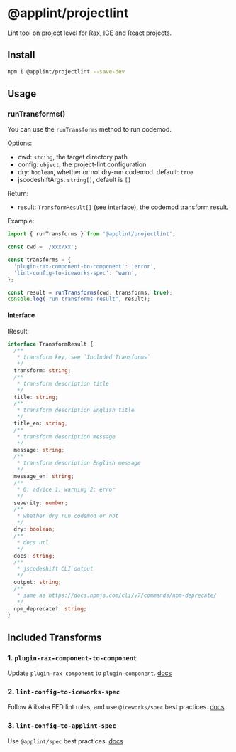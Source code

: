 # @applint/projectlint

Lint tool on project level for [Rax](https://rax.js.org/), [ICE](https://ice.work/) and React projects.

## Install

```bash
npm i @applint/projectlint --save-dev
```

## Usage

### runTransforms()

You can use the `runTransforms` method to run codemod.

Options:

- cwd: `string`, the target directory path
- config: `object`, the project-lint configuration
- dry: `boolean`, whether or not dry-run codemod. default: `true`
- jscodeshiftArgs: `string[]`, default is `[]`

Return:

- result: `TransformResult[]` (see interface), the codemod transform result.

Example:

```js
import { runTransforms } from '@applint/projectlint';

const cwd = '/xxx/xx';

const transforms = {
  'plugin-rax-component-to-component': 'error',
  'lint-config-to-iceworks-spec': 'warn',
};

const result = runTransforms(cwd, transforms, true);
console.log('run transforms result', result);
```

#### Interface

IResult:

```typescript
interface TransformResult {
  /**
   * transform key, see `Included Transforms`
   */
  transform: string;
  /**
   * transform description title
   */
  title: string;
  /**
   * transform description English title
   */
  title_en: string;
  /**
   * transform description message
   */
  message: string;
  /**
   * transform description English message
   */
  message_en: string;
  /**
   * 0: advice 1: warning 2: error
   */
  severity: number;
  /**
   * whether dry run codemod or not
   */
  dry: boolean;
  /**
   * docs url
   */
  docs: string;
  /**
   * jscodeshift CLI output
   */
  output: string;
  /**
   * same as https://docs.npmjs.com/cli/v7/commands/npm-deprecate/ 
   */
  npm_deprecate?: string;
}
```

## Included Transforms

### 1. `plugin-rax-component-to-component`

Update `plugin-rax-component` to `plugin-component`. [docs](./transforms/docs/plugin-rax-component-to-component.md)

### 2. `lint-config-to-iceworks-spec`

Follow Alibaba FED lint rules, and use `@iceworks/spec` best practices. [docs](./transforms/docs/lint-config-to-iceworks-spec.md)

### 3. `lint-config-to-applint-spec`

Use `@applint/spec` best practices. [docs](./transforms/docs/lint-config-to-applint-spec.md)
